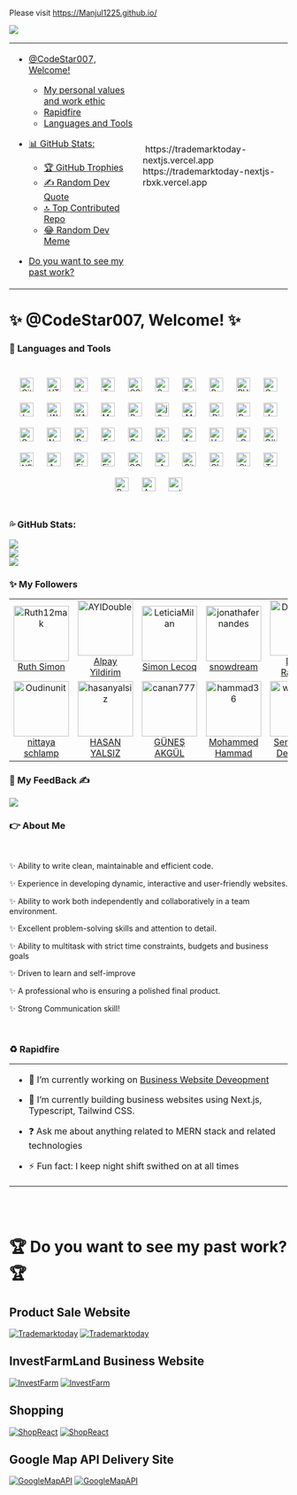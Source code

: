 Please visit https://Manjul1225.github.io/

![](https://github.com/Manjul1225/portfolio_html/blob/master/assets/img/FirstIMG.jpg)

<table>
  <tr>
    <td>
      
- [@CodeStar007, Welcome!](codestar007-welcome)
  - [My personal values and work ethic](#my-personal-values-and-work-ethic)
  - [Rapidfire](#rapidfire)
  - [Languages and Tools](#languages-and-tools)
- [📊 GitHub Stats:](#-github-stats)
    - [🏆 GitHub Trophies](#-github-trophies)
    - [✍️ Random Dev Quote](#️-random-dev-quote)
    - [🔝 Top Contributed Repo](#-top-contributed-repo)
    - [😂 Random Dev Meme](#-random-dev-meme)
- [Do you want to see my past work?](#do-you-want-to-see-my-past-work)

    </td>
    <td>    
      <a href="https://seniorcoder72.github.io"><img src=""/></a>
      https://trademarktoday-nextjs.vercel.app <br/>
      https://trademarktoday-nextjs-rbxk.vercel.app
    </td>
  </tr>
</table>


# ✨ @CodeStar007, Welcome! ✨

### 🎫 Languages and Tools  
<br/>
<div align="center">  
  <a href="https://github.com/" target="_blank"><img style="margin: 10px" src="https://profilinator.rishav.dev/skills-assets/git-scm-icon.svg" alt="Git" height="25" /></a>  
  <a href="https://en.wikipedia.org/wiki/HTML5" target="_blank"><img style="margin: 10px" src="https://profilinator.rishav.dev/skills-assets/html5-original-wordmark.svg" alt="HTML5" height="25" /></a> 
  <a href="https://www.javascript.com/" target="_blank"><img style="margin: 10px" src="https://profilinator.rishav.dev/skills-assets/javascript-original.svg" alt="JavaScript" height="25" /></a>  
  <a href="https://www.typescriptlang.org/" target="_blank"><img style="margin: 10px" src="https://profilinator.rishav.dev/skills-assets/typescript-original.svg" alt="TypeScript" height="25" /></a>  
  <a href="https://www.w3schools.com/css/" target="_blank"><img style="margin: 10px" src="https://profilinator.rishav.dev/skills-assets/css3-original-wordmark.svg" alt="CSS3" height="25" /></a>  
  <a href="https://sass-lang.com/" target="_blank"><img style="margin: 10px" src="https://profilinator.rishav.dev/skills-assets/sass-original.svg" alt="Sass" height="25" /></a> 
  <a href="https://www.tailwindcss.com/" target="_blank"><img style="margin: 10px" src="https://profilinator.rishav.dev/skills-assets/tailwindcss.svg" alt="Tailwind CSS" height="25" /></a>  
  <a href="https://getbootstrap.com/docs/3.4/javascript/" target="_blank"><img style="margin: 10px" src="https://profilinator.rishav.dev/skills-assets/bootstrap-plain.svg" alt="Bootstrap" height="25" /></a>  
  <a href="https://www.php.net/" target="_blank"><img style="margin: 10px" src="https://profilinator.rishav.dev/skills-assets/php-original.svg" alt="PHP" height="25" /></a>  
  <a href="https://codeigniter.com/" target="_blank"><img style="margin: 10px" src="https://profilinator.rishav.dev/skills-assets/codeigniter.svg" alt="CodeIgniter" height="25" /></a>  
  <a href="https://laravel.com/" target="_blank"><img style="margin: 10px" src="https://profilinator.rishav.dev/skills-assets/laravel-plain-wordmark.svg" alt="Laravel" height="25" /></a>  
  <a href="https://wordpress.com/" target="_blank"><img style="margin: 10px" src="https://profilinator.rishav.dev/skills-assets/wordpress.png" alt="WordPress" height="25" /></a> 
  <a href="https://www.apachefriends.org/" target="_blank"><img style="margin: 10px" src="https://profilinator.rishav.dev/skills-assets/xampp.png" alt="XAMPP" height="25" /></a>  
  <a href="https://www.mysql.com/" target="_blank"><img style="margin: 10px" src="https://profilinator.rishav.dev/skills-assets/mysql-original-wordmark.svg" alt="MySQL" height="25" /></a> 
  <a href="https://www.postgresql.org/" target="_blank"><img style="margin: 10px" src="https://profilinator.rishav.dev/skills-assets/postgresql-original-wordmark.svg" alt="PostgreSQL" height="25" /></a>  
  <a href="https://jquery.com/" target="_blank"><img style="margin: 10px" src="https://profilinator.rishav.dev/skills-assets/jquery.png" alt="jQuery" height="25" /></a>  
  <a href="https://www.mongodb.com/" target="_blank"><img style="margin: 10px" src="https://profilinator.rishav.dev/skills-assets/mongodb-original-wordmark.svg" alt="MongoDB" height="25" /></a>  
  <a href="https://www.djangoproject.com/" target="_blank"><img style="margin: 10px" src="https://profilinator.rishav.dev/skills-assets/django-original.svg" alt="Django" height="25" /></a>  
  <a href="https://www.python.org/" target="_blank"><img style="margin: 10px" src="https://profilinator.rishav.dev/skills-assets/python-original.svg" alt="Python" height="25" /></a>  
  <a href="https://www.java.com/" target="_blank"><img style="margin: 10px" src="https://profilinator.rishav.dev/skills-assets/java-original-wordmark.svg" alt="Java" height="25" /></a> 
  <a href="https://opencv.org/" target="_blank"><img style="margin: 10px" src="https://profilinator.rishav.dev/skills-assets/opencv-icon.svg" alt="OpenCV" height="25" /></a>  
  <a href="https://nodejs.org/" target="_blank"><img style="margin: 10px" src="https://profilinator.rishav.dev/skills-assets/nodejs-original-wordmark.svg" alt="Node.js" height="25" /></a> 
  <a href="https://reactjs.org/" target="_blank"><img style="margin: 10px" src="https://profilinator.rishav.dev/skills-assets/react-original-wordmark.svg" alt="React" height="25" /></a>  
  <a href="https://expressjs.com/" target="_blank"><img style="margin: 10px" src="https://profilinator.rishav.dev/skills-assets/express-original-wordmark.svg" alt="Express.js" height="25" /></a>  
  <a href="https://redux.js.org/" target="_blank"><img style="margin: 10px" src="https://profilinator.rishav.dev/skills-assets/redux-original.svg" alt="Redux" height="25" /></a>  
  <a href="https://nextjs.org/" target="_blank"><img style="margin: 10px" src="https://profilinator.rishav.dev/skills-assets/nextjs.png" alt="NextJS" height="25" /></a>  
  <a href="https://angular.io/" target="_blank"><img style="margin: 10px" src="https://profilinator.rishav.dev/skills-assets/angularjs-original.svg" alt="Angular" height="25" /></a>  
  <a href="https://vuejs.org/" target="_blank"><img style="margin: 10px" src="https://profilinator.rishav.dev/skills-assets/vuejs-original-wordmark.svg" alt="Vue.js" height="25" /></a> 
  <a href="https://www.cprogramming.com/" target="_blank"><img style="margin: 10px" src="https://profilinator.rishav.dev/skills-assets/c-original.svg" alt="C" height="25" /></a>  
  <a href="https://docs.microsoft.com/en-us/dotnet/csharp/" target="_blank"><img style="margin: 10px" src="https://profilinator.rishav.dev/skills-assets/csharp-original.svg" alt="C#" height="25" /></a>  
  <a href="https://dotnet.microsoft.com/download/dotnet-framework" target="_blank"><img style="margin: 10px" src="https://profilinator.rishav.dev/skills-assets/dot-net-original-wordmark.svg" alt=".NET" height="25" /></a>  
  <a href="https://www.android.com/intl/en_in/" target="_blank"><img style="margin: 10px" src="https://profilinator.rishav.dev/skills-assets/android-original-wordmark.svg" alt="Android" height="25" /></a>  
  <a href="https://firebase.google.com/" target="_blank"><img style="margin: 10px" src="https://profilinator.rishav.dev/skills-assets/firebase.png" alt="Firebase" height="25" /></a> 
  <a href="https://www.figma.com/" target="_blank"><img style="margin: 10px" src="https://profilinator.rishav.dev/skills-assets/figma-icon.svg" alt="Figma" height="25" /></a>  
  <a href="https://cloud.google.com/" target="_blank"><img style="margin: 10px" src="https://profilinator.rishav.dev/skills-assets/google_cloud-icon.svg" alt="GCP" height="25" /></a>   
  <a href="https://aws.amazon.com/" target="_blank"><img style="margin: 10px" src="https://profilinator.rishav.dev/skills-assets/amazonwebservices-original-wordmark.svg" alt="AWS" height="25" /></a>  
  <a href="https://about.gitlab.com/" target="_blank"><img style="margin: 10px" src="https://profilinator.rishav.dev/skills-assets/gitlab.svg" alt="GitLab" height="25" /></a>  
  <a href="https://www.chartjs.org/" target="_blank"><img style="margin: 10px" src="https://profilinator.rishav.dev/skills-assets/logo-title.svg" alt="Chart.js" height="25" /></a>  
  <a href="https://styled-components.com/" target="_blank"><img style="margin: 10px" src="https://profilinator.rishav.dev/skills-assets/styled-components.png" alt="Styled Components" height="25" /></a>  
  <a href="https://www.tensorflow.org/" target="_blank"><img style="margin: 10px" src="https://profilinator.rishav.dev/skills-assets/tensorflow-icon.svg" alt="TensorFlow" height="25" /></a>  
  <a href="https://docs.microsoft.com/en-us/powershell/" target="_blank"><img style="margin: 10px" src="https://profilinator.rishav.dev/skills-assets/powershell.png" alt="PowerShell" height="25" /></a>  
  <a href="https://azure.microsoft.com/en-in/" target="_blank"><img style="margin: 10px" src="https://profilinator.rishav.dev/skills-assets/microsoft_azure-icon.svg" alt="Azure" height="25" /></a>  
  <a href="https://pytorch.org/" target="_blank"><img style="margin: 10px" src="https://profilinator.rishav.dev/skills-assets/pytorch-icon.svg" alt="pytorch" height="25" /></a>  
</div>  

<br/>  
  

### 💦 GitHub Stats:

![](https://github-readme-stats.vercel.app/api?username=seniorcoder72&theme=dark&hide_border=false&include_all_commits=false&count_private=false)<br/>
![](https://github-readme-streak-stats.herokuapp.com/?user=seniorcoder72&theme=dark&hide_border=false)<br/>
![](https://github-readme-stats.vercel.app/api/top-langs/?username=seniorcoder72&theme=dark&hide_border=false&include_all_commits=false&count_private=false&layout=compact)


### :sparkles: My Followers

<!--START_SECTION:top-followers-->
<table>
  <tr>
    <td align="center">
      <a href="https://github.com/Ruth12mak">
        <img src="https://avatars.githubusercontent.com/u/120684326?v=4" width="100px;" alt="Ruth12mak"/>
      </a>
      <br />
      <a href="https://github.com/Ruth12mak">Ruth Simon</a>
    </td>
    <td align="center">
      <a href="https://github.com/AYIDouble">
        <img src="https://avatars.githubusercontent.com/u/18186995?v=4" width="100px;" alt="AYIDouble"/>
      </a>
      <br />
      <a href="https://github.com/AYIDouble">Alpay Yildirim</a>
    </td>
    <td align="center">
      <a href="https://github.com/LeticiaMilan">
        <img src="https://avatars.githubusercontent.com/u/64233257?v=4" width="100px;" alt="LeticiaMilan"/>
      </a>
      <br />
      <a href="https://github.com/LeticiaMilan">Simon Lecoq</a>
    </td>
    <td align="center">
      <a href="https://github.com/jonathafernandes">
        <img src="https://avatars.githubusercontent.com/u/101746582?v=4" width="100px;" alt="jonathafernandes"/>
      </a>
      <br />
      <a href="https://github.com/jonathafernandes">snowdream</a>
    </td>
    <td align="center">
      <a href="https://github.com/DianaR60">
        <img src="https://avatars.githubusercontent.com/u/145218120?v=4" width="100px;" alt="DianaR60"/>
      </a>
      <br />
      <a href="https://github.com/DianaR60">Diana Ramirez</a>
    </td>
    <td align="center">
      <a href="https://github.com/raulsanmartinuuc">
        <img src="https://avatars.githubusercontent.com/u/130565494?v=4" width="100px;" alt="raulsanmartinuuc"/>
      </a>
      <br />
      <a href="https://github.com/raulsanmartinuuc">raul sanmarti</a>
    </td>
    <td align="center">
      <a href="https://github.com/farberjohannrtx">
        <img src="https://avatars.githubusercontent.com/u/130568182?v=4" width="100px;" alt="farberjohannrtx"/>
      </a>
      <br />
      <a href="https://github.com/farberjohannrtx">farber johan</a>
    </td>
  </tr>
  <tr>
    <td align="center">
      <a href="https://github.com/Oudinunit">
        <img src="https://avatars.githubusercontent.com/u/107595400?v=4" width="100px;" alt="Oudinunit"/>
      </a>
      <br />
      <a href="https://github.com/Oudinunit">nittaya schlamp</a>
    </td>
    <td align="center">
      <a href="https://github.com/hasanyalsiz">
        <img src="https://avatars.githubusercontent.com/u/132101909?v=4" width="100px;" alt="hasanyalsiz"/>
      </a>
      <br />
      <a href="https://github.com/hasanyalsiz">HASAN YALSIZ</a>
    </td>
    <td align="center">
      <a href="https://github.com/canan777">
        <img src="https://avatars.githubusercontent.com/u/143961808?v=4" width="100px;" alt="canan777"/>
      </a>
      <br />
      <a href="https://github.com/canan777">GÜNEŞ AKGÜL</a>
    </td>
    <td align="center">
      <a href="https://github.com/hammad36">
        <img src="https://avatars.githubusercontent.com/u/130797613?v=4" width="100px;" alt="hammad36"/>
      </a>
      <br />
      <a href="https://github.com/hammad36">Mohammed Hammad</a>
    </td>
    <td align="center">
      <a href="https://github.com/webstar0103">
        <img src="https://avatars.githubusercontent.com/u/115201845?v=4" width="100px;" alt="webstar0103"/>
      </a>
      <br />
      <a href="https://github.com/webstar0103">Senior Web Developer</a>
    </td>
    <td align="center">
      <a href="https://github.com/luanaxcardoso">
        <img src="https://avatars.githubusercontent.com/u/112970416?v=4" width="100px;" alt="luanaxcardoso"/>
      </a>
      <br />
      <a href="https://github.com/luanaxcardoso">Luana Cardoso</a>
    </td>
    <td align="center">
      <a href="https://github.com/HAsNaaAbdelRahman">
        <img src="https://avatars.githubusercontent.com/u/83743822?v=4" width="100px;" alt="HAsNaaAbdelRahman"/>
      </a>
      <br />
      <a href="https://github.com/HAsNaaAbdelRahman">Hasnaa AbdelRahman</a>
    </td>
  </tr>
</table>
<!--END_SECTION:top-followers-->


### 💬 My FeedBack ✍
![](https://quotes-github-readme.vercel.app/api?type=horizontal&theme=radical)
        

### 👉 About Me
<br/>

✨ Ability to write clean, maintainable and efficient code.

✨ Experience in developing dynamic, interactive and user-friendly  websites.

✨ Ability to work both independently and collaboratively in a team environment.

✨ Excellent problem-solving skills and attention to detail.

✨ Ability to multitask with strict time constraints, budgets and business goals

✨ Driven to learn and self-improve

✨ A professional who is ensuring a polished final product.

✨ Strong Communication skill!

<br/>  


### ♻ Rapidfire  
<table><tr><td valign="top" width="100%">

- 🔭 I’m currently working on [Business Website Deveopment](https://github.com/seniorcoder72)  
  

- 🌱 I’m currently building business websites using Next.js, Typescript, Tailwind CSS.  
  

- ❓ Ask me about anything related to MERN stack and related technologies  
  

- ⚡ Fun fact: I keep night shift swithed on at all times   


</td></tr></table>  

<br/>  


<br/>  

# 🏆 Do you want to see my past work? 🏆
## Product Sale Website
<a href="https://github.com/Manjul1225/Shopsite" target="_blank">![Trademarktoday](https://github.com/Manjul1225/Shopsite/blob/master/screenshots/interface.jpg)</a>
<a href="https://github.com/Manjul1225/Shopsite" target="_blank">![Trademarktoday](https://github.com/Manjul1225/Shopsite/blob/master/screenshots/recommended.jpg)</a>
## InvestFarmLand Business Website
<a href="https://github.com/seniorcoder72/invest-farm" target="_blank">![InvestFarm](https://github.com/seniorcoder72/invest-farm/blob/master/public/logo1.png?raw=true)</a>
<a href="https://github.com/seniorcoder72/invest-farm" target="_blank">![InvestFarm](https://github.com/seniorcoder72/invest-farm/blob/master/public/logo2.png?raw=true)</a>
## Shopping
<a href="https://github.com/Manjul1225/shop_react">![ShopReact](https://github.com/Manjul1225/shop_react/blob/master/src/images/banner2.webp)</a>
<a href="https://github.com/Manjul1225/shop_react">![ShopReact](https://github.com/Manjul1225/shop_react/blob/master/public/post.png)</a>
## Google Map API Delivery Site
<a href="https://github.com/seniorcoder72/Google-Map-API" target="_blank">![GoogleMapAPI](https://github.com/StevenHocking/Google-Map-API/blob/master/refs/Frontend-1.png?raw=true)</a>
<a href="https://github.com/seniorcoder72/Google-Map-API" target="_blank">![GoogleMapAPI](https://github.com/StevenHocking/Google-Map-API/blob/master/refs/Frontend-2.png?raw=true)</a>
